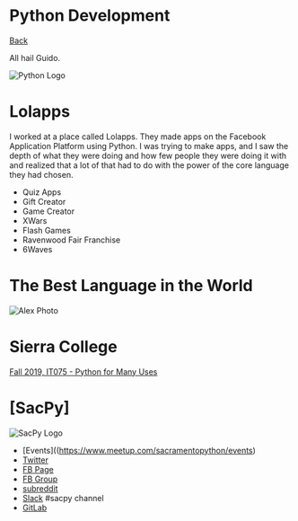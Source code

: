 # Python Development
[Back](index.md)

All hail Guido.

![Python Logo](https://i.imgur.com/PbehiH2.png)

# Lolapps
I worked at a place called Lolapps. They made apps on the Facebook Application Platform using Python. I was trying to make apps, and I saw the depth of what they were doing and how few people they were doing it with and realized that a lot of that had to do with the power of the core language they had chosen. 
- Quiz Apps
- Gift Creator
- Game Creator
- XWars
- Flash Games
- Ravenwood Fair Franchise
- 6Waves

# The Best Language in the World
![Alex Photo]()

# Sierra College
[Fall 2019, IT075 - Python for Many Uses](python.md)

# [SacPy]
![SacPy Logo](https://i.imgur.com/i5oh1OU.png)
- [Events]((https://www.meetup.com/sacramentopython/events)
- [Twitter](https://twitter.com/Sac_Py)
- [FB Page](https://www.facebook.com/SacPyMeetup/)
- [FB Group](https://www.facebook.com/groups/sacpy/)
- [subreddit](https://www.reddit.com/r/SacPy)
- [Slack](https://sac-tech.slack.com/) #sacpy channel
- [GitLab](https://gitlab.com/sacpy/sacpy.gitlab.io)

